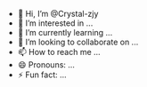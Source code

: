 - 👋 Hi, I’m @Crystal-zjy
- 👀 I’m interested in ...
- 🌱 I’m currently learning ...
- 💞️ I’m looking to collaborate on ...
- 📫 How to reach me ...
- 😄 Pronouns: ...
- ⚡ Fun fact: ...

<!---
Crystal-zjy/Crystal-zjy is a ✨ special ✨ repository because its `README.md` (this file) appears on your GitHub profile.
You can click the Preview link to take a look at your changes.
--->
